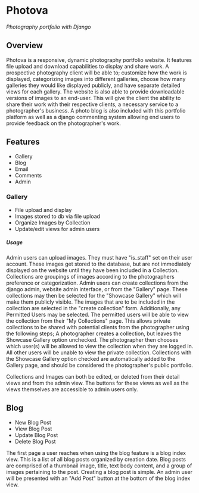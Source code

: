 # Photova
*Photography portfolio with Django*

## Overview

Photova is a responsive, dynamic photography portfolio website. It features file upload and download capabilities to display and share work. A prospective photography client will be able to; customize how the work is displayed, categorizing images into different galleries, choose how many galleries they would like displayed publicly, and have separate detailed views for each gallery. The website is also able to provide downloadable versions of images to an end-user. This will give the client the ability to share their work with their respective clients, a necessary service to a photographer's business. A photo blog is also included with this portfolio platform as well as a django commenting system allowing end users to provide feedback on the photographer's work.


## Features

- Gallery
- Blog
- Email
- Comments
- Admin

### Gallery

- File upload and display
- Images stored to db via file upload
- Organize Images by Collection
- Update/edit views for admin users 

##### Usage

Admin users can upload images. They must have "is_staff" set on their user account. These images get stored to the database, but are not immediately displayed on the website until they have been included in a Collection. Collections are groupings of images according to the photographers preference or categorization. Admin users can create collections from the django admin, website admin interface, or from the "Gallery" page. These collections may then be selected for the "Showcase Gallery" which will make them publicly visible. The images that are to be included in the collection are selected in the "create collection" form. Additionally, any Permitted Users may be selected. The permitted users will be able to view the collection from their "My Collections" page. This allows private collections to be shared with potential clients from the photographer using the following steps; A photographer creates a collection, but leaves the Showcase Gallery option unchecked. The photographer then chooses which user(s) will be allowed to view the collection when they are logged in. All other users will be unable to view the private collection. Collections with the Showcase Gallery option checked are automatically added to the Gallery page, and should be considered the photographer's public portfolio.

Collections and Images can both be edited, or deleted from their detail views and from the admin view. The buttons for these views as well as the views themselves are accessible to admin users only.

## Blog

- New Blog Post
- View Blog Post
- Update Blog Post
- Delete Blog Post

The first page a user reaches when using the blog feature is a blog index view. This is a list of all blog posts organized by creation date. Blog posts are comprised of a thumbnail image, title, text body content, and a group of images pertaining to the post. Creating a blog post is simple. An admin user will be presented with an "Add Post" button at the bottom of the blog index view. 



